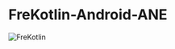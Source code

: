 # FreKotlin-Android-ANE

![FreKotlin](https://raw.githubusercontent.com/tuarua/FreKotlin-Android-ANE/master/FreKotlin.png)
